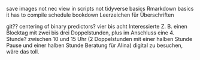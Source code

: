 save images not nec
view in scripts not
tidyverse basics
Rmarkdown basics
it has to compile
schedule
bookdown
Leerzeichen für Überschriften

git??
centering of binary predictors?
vier bis acht Interessierte
Z. B. einen Blocktag mit zwei bis drei Doppelstunden, plus im Anschluss eine 4. Stunde?
zwischen 10 und 15 Uhr (2 Doppelstunden mit einer halben Stunde Pause und einer halben Stunde Beratung für Alina) digital zu besuchen, wäre das toll.
